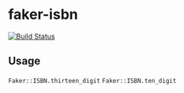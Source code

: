 faker-isbn
==========

[![Build Status](https://travis-ci.org/techwhizbang/faker-isbn.png?branch=master)](https://travis-ci.org/techwhizbang/faker-isbn)

## Usage

`Faker::ISBN.thirteen_digit`
`Faker::ISBN.ten_digit`
